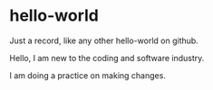 # hello-world
Just a record, like any other hello-world on github.


Hello, I am new to the coding and software industry.  


I am doing a practice on making changes.

